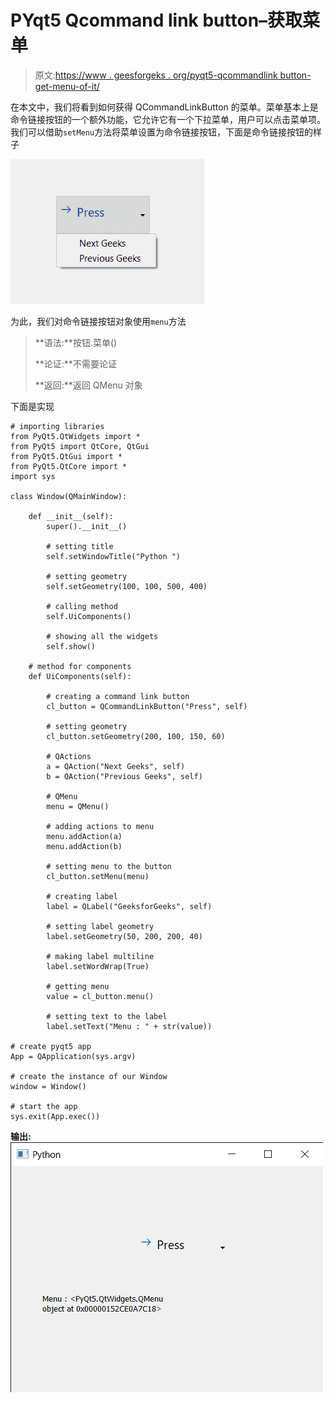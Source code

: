 # PYqt5 Qcommand link button–获取菜单

> 原文:[https://www . geesforgeks . org/pyqt5-qcommandlink button-get-menu-of-it/](https://www.geeksforgeeks.org/pyqt5-qcommandlinkbutton-getting-menu-of-it/)

在本文中，我们将看到如何获得 QCommandLinkButton 的菜单。菜单基本上是命令链接按钮的一个额外功能，它允许它有一个下拉菜单，用户可以点击菜单项。我们可以借助`setMenu`方法将菜单设置为命令链接按钮，下面是命令链接按钮的样子

![](img/a3613b8f9d8346cf2a672036f0312e22.png)

为此，我们对命令链接按钮对象使用`menu`方法

> **语法:**按钮.菜单()
> 
> **论证:**不需要论证
> 
> **返回:**返回 QMenu 对象

下面是实现

```
# importing libraries
from PyQt5.QtWidgets import * 
from PyQt5 import QtCore, QtGui
from PyQt5.QtGui import * 
from PyQt5.QtCore import * 
import sys

class Window(QMainWindow):

    def __init__(self):
        super().__init__()

        # setting title
        self.setWindowTitle("Python ")

        # setting geometry
        self.setGeometry(100, 100, 500, 400)

        # calling method
        self.UiComponents()

        # showing all the widgets
        self.show()

    # method for components
    def UiComponents(self):

        # creating a command link button
        cl_button = QCommandLinkButton("Press", self)

        # setting geometry
        cl_button.setGeometry(200, 100, 150, 60)

        # QActions
        a = QAction("Next Geeks", self)
        b = QAction("Previous Geeks", self)

        # QMenu
        menu = QMenu()

        # adding actions to menu
        menu.addAction(a)
        menu.addAction(b)

        # setting menu to the button
        cl_button.setMenu(menu)

        # creating label
        label = QLabel("GeeksforGeeks", self)

        # setting label geometry
        label.setGeometry(50, 200, 200, 40)

        # making label multiline
        label.setWordWrap(True)

        # getting menu
        value = cl_button.menu()

        # setting text to the label
        label.setText("Menu : " + str(value))

# create pyqt5 app
App = QApplication(sys.argv)

# create the instance of our Window
window = Window()

# start the app
sys.exit(App.exec())
```

**输出:**
![](img/2e76098ad20ecddf73004a3696a75dca.png)